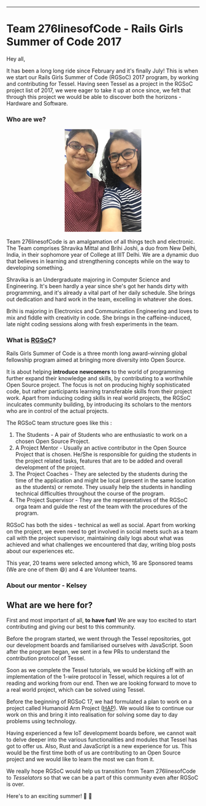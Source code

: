 ----------

# Team 276linesofCode - Rails Girls Summer of Code 2017

Hey all,

It has been a long long ride since February and it's finally July!
This is when we start our Rails Girls Summer of Code (RGSoC) 2017 program, by working and contributing for Tessel. Having seen Tessel as a project in the RGSoC project list of 2017, we were eager to take it up at once since, we felt that through this project we would be able to discover both the horizons - Hardware and Software.


### Who are we?

<p align="center">
<img src="https://github.com/276linesofCode/blog-posts/blob/master/IMG_3774.JPG" width="200">
</p>

Team 276linesofCode is an amalgamation of all things tech and electronic. The Team comprises Shravika Mittal and Brihi Joshi, a duo from New Delhi, India, in their sophomore year of College at IIIT Delhi. We are a dynamic duo that believes in learning and strengthening concepts while on the way to developing something.

Shravika is an Undergraduate majoring in Computer Science and Engineering. It's been hardly a year since she's got her hands dirty with programming, and it's already a vital part of her daily schedule. She brings out dedication and hard work in the team, excelling in whatever she does.

Brihi is majoring in Electronics and Communication Engineering and loves to mix and fiddle with creativity in code. She brings in the caffeine-induced, late night coding sessions along with fresh experiments in the team.


### What is [RGSoC](https://railsgirlssummerofcode.org/)?

Rails Girls Summer of Code is a three month long award-winning global fellowship program aimed at bringing more diversity into Open Source.

It is about helping __introduce newcomers__ to the world of programming further expand their knowledge and skills, by contributing to a worthwhile Open Source project. The focus is not on producing highly sophisticated code, but rather participants learning transferable skills from their project work. Apart from inducing coding skills in real world projects, the RGSoC inculcates community building, by introducing its scholars to the mentors who are in control of the actual projects.

The RGSoC team structure goes like this :
1. The Students - A pair of Students who are enthusiastic to work on a chosen Open Source Project.
1. A Project Mentor - Usually an active contributor in the Open Source Project that is chosen. He/She is responsible for guiding the students in the project related tasks, features that are to be added and overall development of the project.
1. The Project Coaches - They are selected by the students during the time of the application and might be local (present in the same location as the students) or remote. They usually help the students in handling technical difficulties throughout the course of the program.
1. The Project Supervisor - They are the representatives of the RGSoC orga team and guide the rest of the team with the procedures of the program.
 
RGSoC has both the sides - technical as well as social. Apart from working on the project, we even need to get involved in social meets such as a team call with the project supervisor, maintaining daily logs about what was achieved and what challenges we encountered that day, writing blog posts about our experiences  etc.

This year, 20 teams were selected among which, 16 are Sponsored teams (We are one of them :smile:) and 4 are Volunteer teams.

### About our mentor - Kelsey

## What are we here for?

First and most important of all, __to have fun!__ We are way too excited to start contributing and giving our best to this community.

Before the program started, we went through the Tessel repositories, got our development boards and familiarised ourselves with JavaScript. Soon after the program began, we sent in a few PRs to understand the contribution protocol of Tessel.

Soon as we complete the Tessel tutorials, we would be kicking off with an implementation of the 1-wire protocol in Tessel, which requires a lot of reading and working from our end. Then we are looking forward to move to a real world project, which can be solved using Tessel.

Before the beginning of RGSoC 17, we had formulated a plan to work on a project called Humanoid Arm Project ([HAP](https://techiiit.wordpress.com)). We would like to continue our work on this and bring it into realisation for solving some day to day problems using technology.

Having experienced a few IoT developmemt boards before, we cannot wait to delve deeper into the various functionalities and modules that Tessel has got to offer us. Also, Rust and JavaScript is a new experience for us. This would be the first time both of us are contributing to an Open Source project and we would like to learn the most we can from it.

We really hope RGSoC would help us transition from Team 276linesofCode to _Tesselators_ so that we can be a part of this community even after RGSoC is over.

Here's to an exciting summer! :tada: :confetti_ball:
